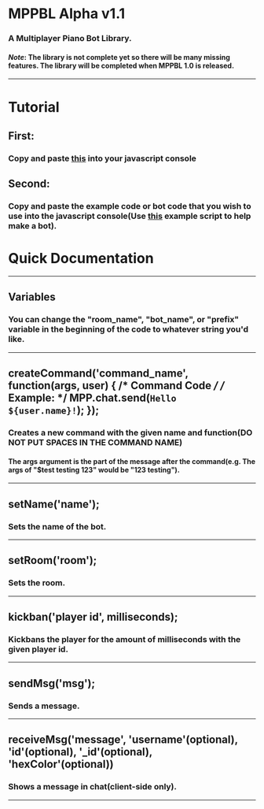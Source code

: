 # MPPBL Alpha v1.1
### A Multiplayer Piano Bot Library.
#### *Note*: The library is not complete yet so there will be many missing features. The library will be completed when MPPBL 1.0 is released.<br>
***
# Tutorial
## First:
### Copy and paste <a href="https://raw.githubusercontent.com/TehcJS/MPPBL/master/copypaste.js">this</a> into your javascript console
## Second:
### Copy and paste the example code or bot code that you wish to use into the javascript console(Use <a href="https://raw.githubusercontent.com/TehcJS/MPPBL/master/example.js">this</a> example script to help make a bot).
# Quick Documentation
***
## Variables
### You can change the "room_name", "bot_name", or "prefix" variable in the beginning of the code to whatever string you'd like.
***
## createCommand('command_name', function(args, user) { /* Command Code */ /* Example: */ MPP.chat.send(`Hello ${user.name}!`); });
### Creates a new command with the given name and function(DO NOT PUT SPACES IN THE COMMAND NAME)
#### The args argument is the part of the message after the command(e.g. The args of "$test testing 123" would be "123 testing").
***
## setName('name');
### Sets the name of the bot.
***
## setRoom('room');
### Sets the room.
***
## kickban('player id', milliseconds);
### Kickbans the player for the amount of milliseconds with the given player id.
***
## sendMsg('msg');
### Sends a message.
***
## receiveMsg('message', 'username'(optional), 'id'(optional), '_id'(optional), 'hexColor'(optional))
### Shows a message in chat(client-side only).
***
